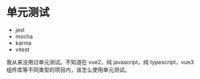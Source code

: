 # 单元测试

- jest
- mocha
- karma
- vitest

我从来没用过单元测试。不知道在 vue2，纯 javascript，纯 typescript，vue3 组件库等不同类型的项目内，该怎么使用单元测试。
